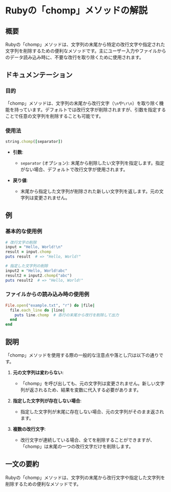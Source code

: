 <!--
Meta Description: # Rubyの「chomp」メソッドの解説 ## 概要 Rubyの「chomp」メソッドは、文字列の末尾から特定の改行文字や指定された文字列を削除するための便利なメソッドです。主にユーザー入力やファイルからのデータ読み込み時に、不要な改行を取り除くために使用されます。 ## ドキュメンテーション #...
Meta Keywords: chomp, hello, world, rubyの, メソッドは
-->

# Rubyの「chomp」メソッドの解説

## 概要
Rubyの「chomp」メソッドは、文字列の末尾から特定の改行文字や指定された文字列を削除するための便利なメソッドです。主にユーザー入力やファイルからのデータ読み込み時に、不要な改行を取り除くために使用されます。

## ドキュメンテーション
### 目的
「chomp」メソッドは、文字列の末尾から改行文字（`\n`や`\r\n`）を取り除く機能を持っています。デフォルトでは改行文字が削除されますが、引数を指定することで任意の文字列を削除することも可能です。

### 使用法
```ruby
string.chomp([separator])
```
- **引数**:
  - `separator` (オプション): 末尾から削除したい文字列を指定します。指定がない場合、デフォルトで改行文字が使用されます。
  
- **戻り値**: 
  - 末尾から指定した文字列が削除された新しい文字列を返します。元の文字列は変更されません。

## 例
### 基本的な使用例
```ruby
# 改行文字の削除
input = "Hello, World!\n"
result = input.chomp
puts result  # => "Hello, World!"

# 指定した文字列の削除
input2 = "Hello, World!abc"
result2 = input2.chomp("abc")
puts result2  # => "Hello, World!"
```

### ファイルからの読み込み時の使用例
```ruby
File.open("example.txt", "r") do |file|
  file.each_line do |line|
    puts line.chomp  # 各行の末尾から改行を削除して出力
  end
end
```

## 説明
「chomp」メソッドを使用する際の一般的な注意点や落とし穴は以下の通りです。

1. **元の文字列は変わらない**:
   - 「chomp」を呼び出しても、元の文字列は変更されません。新しい文字列が返されるため、結果を変数に代入する必要があります。

2. **指定した文字列が存在しない場合**:
   - 指定した文字列が末尾に存在しない場合、元の文字列がそのまま返されます。

3. **複数の改行文字**:
   - 改行文字が連続している場合、全てを削除することができますが、「chomp」は末尾の一つの改行文字だけを削除します。

## 一文の要約
Rubyの「chomp」メソッドは、文字列の末尾から改行文字や指定した文字列を削除するための便利なメソッドです。